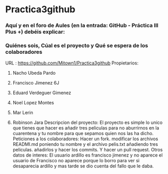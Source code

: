 # Practica3github

### Aquí y en el foro de Aules (en la entrada: GitHub - Práctica III Plus +) debéis explicar:

### Quiénes sois,  Cúal es el proyecto y Qué se espera de los colaboradores

URL : https://github.com/Mitown1/Practica3github
Propietarios:
1. Nacho Ubeda Pardo

2. Francisco Jimenez 6J

3. Eduard Verdeguer Gimenez 

4. Noel Lopez Montes

5. Mar Lerin

6. Robinson Jara 
Descripcion del proyecto:
El proyecto es simple lo unico que tienes que hacer es añadir tres peliculas para no aburrirnos en la cuarentena y tu nombre para que sepamos quien nos las ha dicho.
Peticiones a los colaboradores: 
Hacer un fork.
modificar los archivos READMI.md poniendo tu nombre y el archivo pelis.txt añadiendo tres peliculas.
añadirlos y hacer los commits.
Y hacer un pull request.
Otros datos de interes:
El usuario ardillo es francisco jimenez y no aparece el usuario de Francisco no aparece porque lo borro para ver si desaparecia ardillo y mas tarde se dio cuenta del fallo que le daba.

